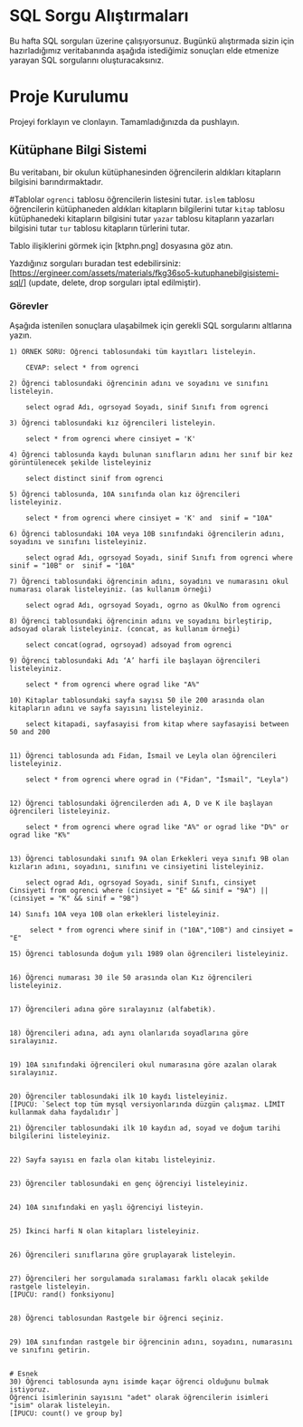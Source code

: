 # SQL Sorgu Alıştırmaları

Bu hafta SQL sorguları üzerine çalışıyorsunuz. Bugünkü alıştırmada sizin için hazırladığımız veritabanında aşağıda istediğimiz sonuçları elde etmenize yarayan SQL sorgularını oluşturacaksınız.

# Proje Kurulumu

Projeyi forklayın ve clonlayın. Tamamladığınızda da pushlayın.

## Kütüphane Bilgi Sistemi

Bu veritabanı, bir okulun kütüphanesinden öğrencilerin aldıkları kitapların bilgisini barındırmaktadır.

#Tablolar
`ogrenci` tablosu öğrencilerin listesini tutar.
`islem` tablosu öğrencilerin kütüphaneden aldıkları kitapların bilgilerini tutar
`kitap` tablosu kütüphanedeki kitapların bilgisini tutar
`yazar` tablosu kitapların yazarları bilgisini tutar
`tur` tablosu kitapların türlerini tutar.

Tablo ilişiklerini görmek için [ktphn.png] dosyasına göz atın.

Yazdığınız sorguları buradan test edebilirsiniz: [https://ergineer.com/assets/materials/fkg36so5-kutuphanebilgisistemi-sql/] (update, delete, drop sorguları iptal edilmiştir).

### Görevler

Aşağıda istenilen sonuçlara ulaşabilmek için gerekli SQL sorgularını altlarına yazın.

    1) ÖRNEK SORU: Öğrenci tablosundaki tüm kayıtları listeleyin.

    	CEVAP: select * from ogrenci

    2) Öğrenci tablosundaki öğrencinin adını ve soyadını ve sınıfını listeleyin.

    	select ograd Adı, ogrsoyad Soyadı, sinif Sınıfı from ogrenci

    3) Öğrenci tablosundaki kız öğrencileri listeleyin.

        select * from ogrenci where cinsiyet = 'K'

    4) Öğrenci tablosunda kaydı bulunan sınıfların adını her sınıf bir kez görüntülenecek şekilde listeleyiniz

    	select distinct sinif from ogrenci

    5) Öğrenci tablosunda, 10A sınıfında olan kız öğrencileri listeleyiniz.

    	select * from ogrenci where cinsiyet = 'K' and  sinif = "10A"

    6) Öğrenci tablosundaki 10A veya 10B sınıfındaki öğrencilerin adını, soyadını ve sınıfını listeleyiniz.

        select ograd Adı, ogrsoyad Soyadı, sinif Sınıfı from ogrenci where sinif = "10B" or  sinif = "10A"

    7) Öğrenci tablosundaki öğrencinin adını, soyadını ve numarasını okul numarası olarak listeleyiniz. (as kullanım örneği)

    	select ograd Adı, ogrsoyad Soyadı, ogrno as OkulNo from ogrenci

    8) Öğrenci tablosundaki öğrencinin adını ve soyadını birleştirip, adsoyad olarak listeleyiniz. (concat, as kullanım örneği)

     	select concat(ograd, ogrsoyad) adsoyad from ogrenci

    9) Öğrenci tablosundaki Adı ‘A’ harfi ile başlayan öğrencileri listeleyiniz.

    	select * from ogrenci where ograd like "A%"

    10) Kitaplar tablosundaki sayfa sayısı 50 ile 200 arasında olan kitapların adını ve sayfa sayısını listeleyiniz.

    	select kitapadi, sayfasayisi from kitap where sayfasayisi between 50 and 200


    11) Öğrenci tablosunda adı Fidan, İsmail ve Leyla olan öğrencileri listeleyiniz.

    	select * from ogrenci where ograd in ("Fidan", "İsmail", "Leyla")


    12) Öğrenci tablosundaki öğrencilerden adı A, D ve K ile başlayan öğrencileri listeleyiniz.

    	select * from ogrenci where ograd like "A%" or ograd like "D%" or ograd like "K%"


    13) Öğrenci tablosundaki sınıfı 9A olan Erkekleri veya sınıfı 9B olan kızların adını, soyadını, sınıfını ve cinsiyetini listeleyiniz.

    	select ograd Adı, ogrsoyad Soyadı, sinif Sınıfı, cinsiyet Cinsiyeti from ogrenci where (cinsiyet = "E" && sinif = "9A") || (cinsiyet = "K" && sinif = "9B")

    14) Sınıfı 10A veya 10B olan erkekleri listeleyiniz.

    	 select * from ogrenci where sinif in ("10A","10B") and cinsiyet = "E"

    15) Öğrenci tablosunda doğum yılı 1989 olan öğrencileri listeleyiniz.


    16) Öğrenci numarası 30 ile 50 arasında olan Kız öğrencileri listeleyiniz.


    17) Öğrencileri adına göre sıralayınız (alfabetik).


    18) Öğrencileri adına, adı aynı olanlarıda soyadlarına göre sıralayınız.


    19) 10A sınıfındaki öğrencileri okul numarasına göre azalan olarak sıralayınız.


    20) Öğrenciler tablosundaki ilk 10 kaydı listeleyiniz.
    [İPUCU: `Select top tüm mysql versiyonlarında düzgün çalışmaz. LİMİT kullanmak daha faydalıdır`]

    21) Öğrenciler tablosundaki ilk 10 kaydın ad, soyad ve doğum tarihi bilgilerini listeleyiniz.


    22) Sayfa sayısı en fazla olan kitabı listeleyiniz.


    23) Öğrenciler tablosundaki en genç öğrenciyi listeleyiniz.


    24) 10A sınıfındaki en yaşlı öğrenciyi listeyin.


    25) İkinci harfi N olan kitapları listeleyiniz.


    26) Öğrencileri sınıflarına göre gruplayarak listeleyin.


    27) Öğrencileri her sorgulamada sıralaması farklı olacak şekilde rastgele listeleyin.
    [İPUCU: rand() fonksiyonu]


    28) Öğrenci tablosundan Rastgele bir öğrenci seçiniz.


    29) 10A sınıfından rastgele bir öğrencinin adını, soyadını, numarasını ve sınıfını getirin.


    # Esnek
    30) Öğrenci tablosunda aynı isimde kaçar öğrenci olduğunu bulmak istiyoruz.
    Öğrenci isimlerinin sayısını "adet" olarak öğrencilerin isimleri "isim" olarak listeleyin.
    [İPUCU: count() ve group by]
